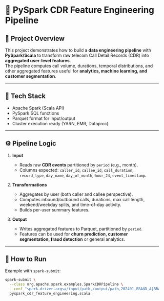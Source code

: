# 📡 PySpark CDR Feature Engineering Pipeline

## 📄 Project Overview
This project demonstrates how to build a **data engineering pipeline** with **PySpark/Scala** to transform raw telecom Call Detail Records (CDR) into **aggregated user-level features**.  
The pipeline computes call volume, durations, temporal distributions, and other aggregated features useful for **analytics, machine learning, and customer segmentation**.

---

## 🧰 Tech Stack
- Apache Spark (Scala API)
- PySpark SQL functions
- Parquet format for input/output
- Cluster execution ready (YARN, EMR, Dataproc)

---

## ⚙️ Pipeline Logic
1. **Input**  
   - Reads raw **CDR events** partitioned by `period` (e.g., month).  
   - Columns expected: `caller_id`, `callee_id`, `call_duration`, `record_type`, `day_name`, `day_of_month`, `hour_24`, `event_timestamp`.

2. **Transformations**  
   - Aggregates by user (both caller and callee perspective).  
   - Computes inbound/outbound calls, durations, max call length, weekend/weekday splits, and time-of-day activity.  
   - Builds per-user summary features.

3. **Output**  
   - Writes aggregated features to Parquet, partitioned by `period`.  
   - Features can be used for **churn prediction, customer segmentation, fraud detection** or general analytics.

---

## 🚀 How to Run
Example with `spark-submit`:

```bash
spark-submit \
  --class org.apache.spark.examples.SparkCDRPipeline \
  --conf "spark.driver.args=/input/path,/output/path,202401,BRAND_A|BRAND_B" \
  pyspark_cdr_feature_engineering.scala
